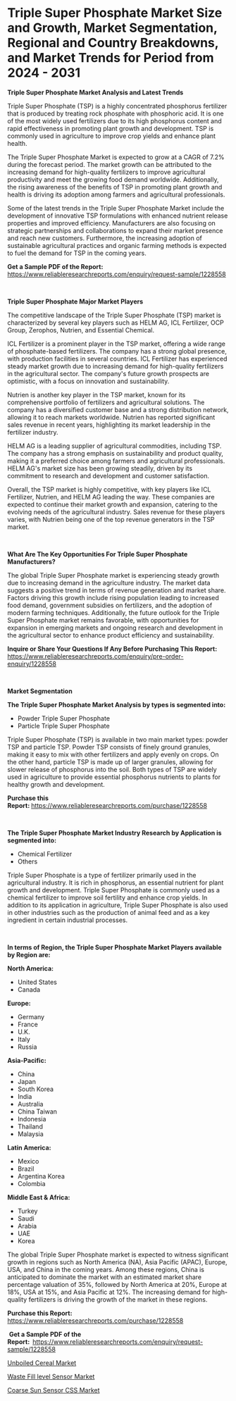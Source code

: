 <p><h1>Triple Super Phosphate Market Size and Growth, Market Segmentation, Regional and Country Breakdowns, and Market Trends for Period from 2024 -  2031</h1></p><p><strong>Triple Super Phosphate Market Analysis and Latest Trends</strong></p>
<p><p>Triple Super Phosphate (TSP) is a highly concentrated phosphorus fertilizer that is produced by treating rock phosphate with phosphoric acid. It is one of the most widely used fertilizers due to its high phosphorus content and rapid effectiveness in promoting plant growth and development. TSP is commonly used in agriculture to improve crop yields and enhance plant health.</p><p>The Triple Super Phosphate Market is expected to grow at a CAGR of 7.2% during the forecast period. The market growth can be attributed to the increasing demand for high-quality fertilizers to improve agricultural productivity and meet the growing food demand worldwide. Additionally, the rising awareness of the benefits of TSP in promoting plant growth and health is driving its adoption among farmers and agricultural professionals.</p><p>Some of the latest trends in the Triple Super Phosphate Market include the development of innovative TSP formulations with enhanced nutrient release properties and improved efficiency. Manufacturers are also focusing on strategic partnerships and collaborations to expand their market presence and reach new customers. Furthermore, the increasing adoption of sustainable agricultural practices and organic farming methods is expected to fuel the demand for TSP in the coming years.</p></p>
<p><strong>Get a Sample PDF of the Report:&nbsp;</strong> <a href="https://www.reliableresearchreports.com/enquiry/request-sample/1228558">https://www.reliableresearchreports.com/enquiry/request-sample/1228558</a></p>
<p>&nbsp;</p>
<p><strong>Triple Super Phosphate Major Market Players</strong></p>
<p><p>The competitive landscape of the Triple Super Phosphate (TSP) market is characterized by several key players such as HELM AG, ICL Fertilizer, OCP Group, Zerophos, Nutrien, and Essential Chemical. </p><p>ICL Fertilizer is a prominent player in the TSP market, offering a wide range of phosphate-based fertilizers. The company has a strong global presence, with production facilities in several countries. ICL Fertilizer has experienced steady market growth due to increasing demand for high-quality fertilizers in the agricultural sector. The company's future growth prospects are optimistic, with a focus on innovation and sustainability.</p><p>Nutrien is another key player in the TSP market, known for its comprehensive portfolio of fertilizers and agricultural solutions. The company has a diversified customer base and a strong distribution network, allowing it to reach markets worldwide. Nutrien has reported significant sales revenue in recent years, highlighting its market leadership in the fertilizer industry.</p><p>HELM AG is a leading supplier of agricultural commodities, including TSP. The company has a strong emphasis on sustainability and product quality, making it a preferred choice among farmers and agricultural professionals. HELM AG's market size has been growing steadily, driven by its commitment to research and development and customer satisfaction.</p><p>Overall, the TSP market is highly competitive, with key players like ICL Fertilizer, Nutrien, and HELM AG leading the way. These companies are expected to continue their market growth and expansion, catering to the evolving needs of the agricultural industry. Sales revenue for these players varies, with Nutrien being one of the top revenue generators in the TSP market.</p></p>
<p>&nbsp;</p>
<p><strong>What Are The Key Opportunities For Triple Super Phosphate Manufacturers?</strong></p>
<p><p>The global Triple Super Phosphate market is experiencing steady growth due to increasing demand in the agriculture industry. The market data suggests a positive trend in terms of revenue generation and market share. Factors driving this growth include rising population leading to increased food demand, government subsidies on fertilizers, and the adoption of modern farming techniques. Additionally, the future outlook for the Triple Super Phosphate market remains favorable, with opportunities for expansion in emerging markets and ongoing research and development in the agricultural sector to enhance product efficiency and sustainability.</p></p>
<p><strong>Inquire or Share Your Questions If Any Before Purchasing This Report:</strong> <a href="https://www.reliableresearchreports.com/enquiry/pre-order-enquiry/1228558">https://www.reliableresearchreports.com/enquiry/pre-order-enquiry/1228558</a></p>
<p>&nbsp;</p>
<p><strong>Market Segmentation</strong></p>
<p><strong>The Triple Super Phosphate Market Analysis by types is segmented into:</strong></p>
<p><ul><li>Powder Triple Super Phosphate</li><li>Particle Triple Super Phosphate</li></ul></p>
<p><p>Triple Super Phosphate (TSP) is available in two main market types: powder TSP and particle TSP. Powder TSP consists of finely ground granules, making it easy to mix with other fertilizers and apply evenly on crops. On the other hand, particle TSP is made up of larger granules, allowing for slower release of phosphorus into the soil. Both types of TSP are widely used in agriculture to provide essential phosphorus nutrients to plants for healthy growth and development.</p></p>
<p><strong>Purchase this Report:&nbsp;</strong><a href="https://www.reliableresearchreports.com/purchase/1228558">https://www.reliableresearchreports.com/purchase/1228558</a></p>
<p>&nbsp;</p>
<p><strong>The Triple Super Phosphate Market Industry Research by Application is segmented into:</strong></p>
<p><ul><li>Chemical Fertilizer</li><li>Others</li></ul></p>
<p><p>Triple Super Phosphate is a type of fertilizer primarily used in the agricultural industry. It is rich in phosphorus, an essential nutrient for plant growth and development. Triple Super Phosphate is commonly used as a chemical fertilizer to improve soil fertility and enhance crop yields. In addition to its application in agriculture, Triple Super Phosphate is also used in other industries such as the production of animal feed and as a key ingredient in certain industrial processes.</p></p>
<p>&nbsp;</p>
<p><strong>In terms of Region, the Triple Super Phosphate Market Players available by Region are:</strong></p>
<p>
    <p> <strong> North America: </strong>
        <ul>
            <li>United States</li>
            <li>Canada</li>
        </ul>
        </p> 
    <p> <strong> Europe: </strong>
        <ul>
            <li>Germany</li>
            <li>France</li>
            <li>U.K.</li>
            <li>Italy</li>
            <li>Russia</li>
        </ul>
        </p> 
    <p> <strong> Asia-Pacific: </strong>
        <ul>
            <li>China</li>
            <li>Japan</li>
            <li>South Korea</li>
            <li>India</li>
            <li>Australia</li>
            <li>China Taiwan</li>
            <li>Indonesia</li>
            <li>Thailand</li>
            <li>Malaysia</li>
        </ul>
        </p> 
    <p> <strong> Latin America: </strong>
        <ul>
            <li>Mexico</li>
            <li>Brazil</li>
            <li>Argentina Korea</li>
            <li>Colombia</li>
        </ul>
        </p> 
    <p> <strong> Middle East & Africa: </strong>
        <ul>
            <li>Turkey</li>
            <li>Saudi</li>
            <li>Arabia</li>
            <li>UAE</li>
            <li>Korea</li>
        </ul>
    </p>
    </p>
<p><p>The global Triple Super Phosphate market is expected to witness significant growth in regions such as North America (NA), Asia Pacific (APAC), Europe, USA, and China in the coming years. Among these regions, China is anticipated to dominate the market with an estimated market share percentage valuation of 35%, followed by North America at 20%, Europe at 18%, USA at 15%, and Asia Pacific at 12%. The increasing demand for high-quality fertilizers is driving the growth of the market in these regions.</p></p>
<p><strong>Purchase this Report: </strong><a href="https://www.reliableresearchreports.com/purchase/1228558">https://www.reliableresearchreports.com/purchase/1228558</a></p>
<p>&nbsp;<strong>Get a Sample PDF of the Report:&nbsp;&nbsp;</strong><a href="https://www.reliableresearchreports.com/enquiry/request-sample/1228558">https://www.reliableresearchreports.com/enquiry/request-sample/1228558</a></p>
<p><strong></strong></p>
<p><p><a href="https://view.publitas.com/reportprime-1/unboiled-cereal-market-analysis-examines-its-scope-on-growth-opportunities-and-forecasted-trends-spanning-from-2023-to-2030/">Unboiled Cereal Market</a></p><p><a href="https://view.publitas.com/reportprime-1/waste-fill-level-sensor-market-size-and-examines-its-market-scope-with-a-primary-focus-on-growth-opportunities-and-forecasted-trends-spanning-from-2023-to-2030/">Waste Fill level Sensor Market</a></p><p><a href="https://view.publitas.com/reportprime-1/decoding-the-coarse-sun-sensor-css-market-a-deep-dive-into-the-latest-market-trends-market-segmentation-and-competitive-analysis/">Coarse Sun Sensor CSS Market</a></p></p>